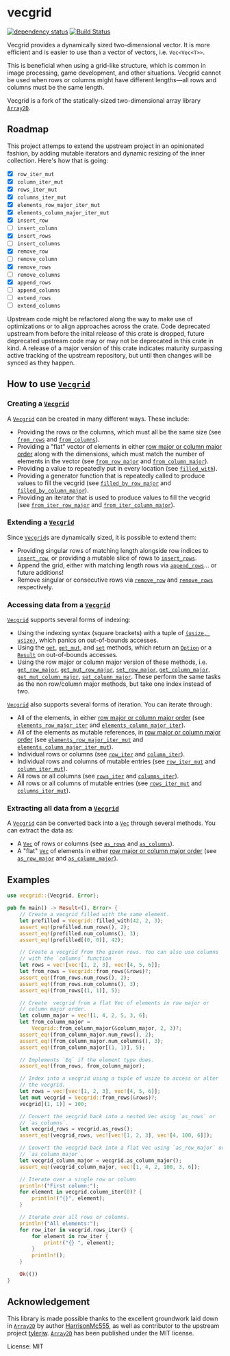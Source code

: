 # vecgrid

[![dependency status](https://deps.rs/repo/github/good-praxis/vecgrid/status.svg)](https://deps.rs/repo/github/good-praxis/vecgrid)
[![Build Status](https://github.com/good-praxis/vecgrid/workflows/CI/badge.svg)](https://github.com/good-praxis/vecgrid/actions?workflow=CI)

Vecgrid provides a dynamically sized two-dimensional vector. It is more efficient
and is easier to use than a vector of vectors, i.e. `Vec<Vec<T>>`.

This is beneficial when using a grid-like structure, which is common in
image processing, game development, and other situations. Vecgrid cannot be used
when rows or columns might have different lengths⁠—all rows and columns must
be the same length.

Vecgrid is a fork of the statically-sized two-dimensional array library [`Array2D`].

## Roadmap

This project attemps to extend the upstream project in an opinionated fashion, by adding mutable iterators and dynamic resizing of the inner collection. Here's how that is going:

- [x] `row_iter_mut`
- [x] `column_iter_mut`
- [x] `rows_iter_mut`
- [x] `columns_iter_mut`
- [x] `elements_row_major_iter_mut`
- [x] `elements_column_major_iter_mut`
- [x] `insert_row`
- [ ] `insert_column`
- [x] `insert_rows`
- [ ] `insert_columns`
- [x] `remove_row`
- [ ] `remove_column`
- [x] `remove_rows`
- [ ] `remove_columns`
- [x] `append_rows`
- [ ] `append_columns`
- [ ] `extend_rows`
- [ ] `extend_columns`

Upstream code might be refactored along the way to make use of optimizations or to align approaches across the crate. Code deprecated upstream from before the inital release of this crate is dropped, future deprecated upstream code may or may not be deprecated in this crate in kind. A release of a major version of this crate indicates maturity surpassing active tracking of the upstream repository, but until then changes will be synced as they happen.

## How to use [`Vecgrid`]

### Creating a [`Vecgrid`]

A [`Vecgrid`] can be created in many different ways. These include:

- Providing the rows or the columns, which must all be the same size (see
  [`from_rows`] and [`from_columns`]).
- Providing a "flat" vector of elements in either [row major or column
  major order] along with the dimensions, which must match the number of
  elements in the vector (see [`from_row_major`] and
  [`from_column_major`]).
- Providing a value to repeatedly put in every location (see
  [`filled_with`]).
- Providing a generator function that is repeatedly called to produce
  values to fill the vecgrid (see [`filled_by_row_major`] and
  [`filled_by_column_major`]).
- Providing an iterator that is used to produce values to fill the vecgrid
  (see [`from_iter_row_major`] and [`from_iter_column_major`]).

### Extending a [`Vecgrid`]

Since [`Vecgrid`]s are dynamically sized, it is possible to extend them:

- Providing singular rows of matching length alongside row indices to [`insert_row`],
  or providing a mutable slice of rows to [`insert_rows`].
- Append the grid, either with matching length rows via [`append_rows`]... or future additions!
- Remove singular or consecutive rows via [`remove_row`] and [`remove_rows`] respectively.

### Accessing data from a [`Vecgrid`]

[`Vecgrid`] supports several forms of indexing:

- Using the indexing syntax (square brackets) with a tuple of [`(usize,
  usize)`], which panics on out-of-bounds accesses.
- Using the [`get`], [`get_mut`], and [`set`] methods, which return an
  [`Option`] or a [`Result`] on out-of-bounds accesses.
- Using the row major or column major version of these methods,
  i.e. [`get_row_major`], [`get_mut_row_major`], [`set_row_major`],
  [`get_column_major`], [`get_mut_column_major`],
  [`set_column_major`]. These perform the same tasks as the non row/column
  major methods, but take one index instead of two.

[`Vecgrid`] also supports several forms of iteration. You can iterate
through:

- All of the elements, in either [row major or column major order] (see
  [`elements_row_major_iter`] and [`elements_column_major_iter`]).
- All of the elements as mutable references, in [row major or column major order] (see
  [`elements_row_major_iter_mut`] and [`elements_column_major_iter_mut`]).
- Individual rows or columns (see [`row_iter`] and [`column_iter`]).
- Individual rows and columns of mutable entries (see [`row_iter_mut`] and [`column_iter_mut`]).
- All rows or all columns (see [`rows_iter`] and [`columns_iter`]).
- All rows or all columns of mutable entries (see [`rows_iter_mut`] and [`columns_iter_mut`]).

### Extracting all data from a [`Vecgrid`]

A [`Vecgrid`] can be converted back into a [`Vec`] through several
methods. You can extract the data as:

- A [`Vec`] of rows or columns (see [`as_rows`] and [`as_columns`]).
- A "flat" [`Vec`] of elements in either [row major or column major order]
  (see [`as_row_major`] and [`as_column_major`]).

## Examples

```rust
use vecgrid::{Vecgrid, Error};

pub fn main() -> Result<(), Error> {
    // Create a vecgrid filled with the same element.
    let prefilled = Vecgrid::filled_with(42, 2, 3);
    assert_eq!(prefilled.num_rows(), 2);
    assert_eq!(prefilled.num_columns(), 3);
    assert_eq!(prefilled[(0, 0)], 42);

    // Create a vecgrid from the given rows. You can also use columns
    // with the `columns` function
    let rows = vec![vec![1, 2, 3], vec![4, 5, 6]];
    let from_rows = Vecgrid::from_rows(&rows)?;
    assert_eq!(from_rows.num_rows(), 2);
    assert_eq!(from_rows.num_columns(), 3);
    assert_eq!(from_rows[(1, 1)], 5);

    // Create  vecgrid from a flat Vec of elements in row major or
    // column major order.
    let column_major = vec![1, 4, 2, 5, 3, 6];
    let from_column_major =
        Vecgrid::from_column_major(&column_major, 2, 3)?;
    assert_eq!(from_column_major.num_rows(), 2);
    assert_eq!(from_column_major.num_columns(), 3);
    assert_eq!(from_column_major[(1, 1)], 5);

    // Implements `Eq` if the element type does.
    assert_eq!(from_rows, from_column_major);

    // Index into a vecgrid using a tuple of usize to access or alter
    // the vecgrid.
    let rows = vec![vec![1, 2, 3], vec![4, 5, 6]];
    let mut vecgrid = Vecgrid::from_rows(&rows)?;
    vecgrid[(1, 1)] = 100;

    // Convert the vecgrid back into a nested Vec using `as_rows` or
    // `as_columns`.
    let vecgrid_rows = vecgrid.as_rows();
    assert_eq!(vecgrid_rows, vec![vec![1, 2, 3], vec![4, 100, 6]]);

    // Convert the vecgrid back into a flat Vec using `as_row_major` or
    // `as_column_major`.
    let vecgrid_column_major = vecgrid.as_column_major();
    assert_eq!(vecgrid_column_major, vec![1, 4, 2, 100, 3, 6]);

    // Iterate over a single row or column
    println!("First column:");
    for element in vecgrid.column_iter(0)? {
        println!("{}", element);
    }

    // Iterate over all rows or columns.
    println!("All elements:");
    for row_iter in vecgrid.rows_iter() {
        for element in row_iter {
            print!("{} ", element);
        }
        println!();
    }

    Ok(())
}

```

## Acknowledgement

This library is made possible thanks to the excellent groundwork laid down in [`Array2D`] by author [HarrisonMc555](https://github.com/HarrisonMc555), as well as contributor to the upstream project [tylerjw](https://github.com/tylerjw). [`Array2D`] has been published under the MIT license.

[`vecgrid`]: https://docs.rs/vecgrid/latest/vecgrid/struct.Vecgrid.html
[`from_rows`]: https://docs.rs/vecgrid/latest/vecgrid/struct.Vecgrid.html#method.from_rows
[`from_columns`]: https://docs.rs/vecgrid/latest/vecgrid/struct.Vecgrid.html#method.from_columns
[`from_row_major`]: https://docs.rs/vecgrid/latest/vecgrid/struct.Vecgrid.html#method.from_row_major
[`from_column_major`]: https://docs.rs/vecgrid/latest/vecgrid/struct.Vecgrid.html#method.from_column_major
[`filled_with`]: https://docs.rs/vecgrid/latest/vecgrid/struct.Vecgrid.html#method.filled_with
[`filled_by_row_major`]: https://docs.rs/vecgrid/latest/vecgrid/struct.Vecgrid.html#method.filled_by_row_major
[`filled_by_column_major`]: https://docs.rs/vecgrid/latest/vecgrid/struct.Vecgrid.html#method.filled_by_column_major
[`from_iter_row_major`]: https://docs.rs/vecgrid/latest/vecgrid/struct.Vecgrid.html#method.from_iter_row_major
[`from_iter_column_major`]: https://docs.rs/vecgrid/latest/vecgrid/struct.Vecgrid.html#method.from_iter_column_major
[`get`]: https://docs.rs/vecgrid/latest/vecgrid/struct.Vecgrid.html#method.get
[`get_mut`]: https://docs.rs/vecgrid/latest/vecgrid/struct.Vecgrid.html#method.get_mut
[`set`]: https://docs.rs/vecgrid/latest/vecgrid/struct.Vecgrid.html#method.set
[`get_row_major`]: https://docs.rs/vecgrid/latest/vecgrid/struct.Vecgrid.html#method.get_row_major
[`get_mut_row_major`]: https://docs.rs/vecgrid/latest/vecgrid/struct.Vecgrid.html#method.get_mut_row_major
[`set_row_major`]: https://docs.rs/vecgrid/latest/vecgrid/struct.Vecgrid.html#method.set_row_major
[`get_column_major`]: https://docs.rs/vecgrid/latest/vecgrid/struct.Vecgrid.html#method.get_column_major
[`get_mut_column_major`]: https://docs.rs/vecgrid/latest/vecgrid/struct.Vecgrid.html#method.get_mut_column_major
[`set_column_major`]: https://docs.rs/vecgrid/latest/vecgrid/struct.Vecgrid.html#method.set_column_major
[`elements_row_major_iter`]: https://docs.rs/vecgrid/latest/vecgrid/struct.Vecgrid.html#method.elements_row_major_iter
[`elements_column_major_iter`]: https://docs.rs/vecgrid/latest/vecgrid/struct.Vecgrid.html#method.elements_column_major_iter
[`elements_row_major_iter_mut`]: https://docs.rs/vecgrid/latest/vecgrid/struct.Vecgrid.html#method.elements_row_major_iter_mut
[`elements_column_major_iter_mut`]: https://docs.rs/vecgrid/latest/vecgrid/struct.Vecgrid.html#method.elements_column_major_iter_mut
[`row_iter`]: https://docs.rs/vecgrid/latest/vecgrid/struct.Vecgrid.html#method.row_iter
[`column_iter`]: https://docs.rs/vecgrid/latest/vecgrid/struct.Vecgrid.html#method.column_iter
[`row_iter_mut`]: https://docs.rs/vecgrid/latest/vecgrid/struct.Vecgrid.html#method.row_iter_mut
[`column_iter_mut`]: https://docs.rs/vecgrid/latest/vecgrid/struct.Vecgrid.html#method.column_iter_mut
[`rows_iter`]: https://docs.rs/vecgrid/latest/vecgrid/struct.Vecgrid.html#method.rows_iter
[`columns_iter`]: https://docs.rs/vecgrid/latest/vecgrid/struct.Vecgrid.html#method.columns_iter
[`rows_iter_mut`]: https://docs.rs/vecgrid/latest/vecgrid/struct.Vecgrid.html#method.rows_iter_mut
[`columns_iter_mut`]: https://docs.rs/vecgrid/latest/vecgrid/struct.Vecgrid.html#method.columns_iter_mut
[`as_rows`]: https://docs.rs/vecgrid/latest/vecgrid/struct.Vecgrid.html#method.as_rows
[`as_columns`]: https://docs.rs/vecgrid/latest/vecgrid/struct.Vecgrid.html#method.as_columns
[`as_row_major`]: https://docs.rs/vecgrid/latest/vecgrid/struct.Vecgrid.html#method.as_row_major
[`as_column_major`]: https://docs.rs/vecgrid/latest/vecgrid/struct.Vecgrid.html#method.as_column_major
[`insert_row`]: https://docs.rs/vecgrid/latest/vecgrid/struct.Vecgrid.html#method.insert_row
[`insert_rows`]: https://docs.rs/vecgrid/latest/vecgrid/struct.Vecgrid.html#method.insert_rows
[`append_rows`]: https://docs.rs/vecgrid/latest/vecgrid/struct.Vecgrid.html#method.append_rows
[`remove_row`]: https://docs.rs/vecgrid/latest/vecgrid/struct.Vecgrid.html#method.remove_row
[`remove_rows`]: https://docs.rs/vecgrid/latest/vecgrid/struct.Vecgrid.html#method.remove_rows
[`vec`]: https://doc.rust-lang.org/std/vec/struct.Vec.html
[`option`]: https://doc.rust-lang.org/std/option/
[`result`]: https://doc.rust-lang.org/std/result/
[`(usize, usize)`]: https://doc.rust-lang.org/std/primitive.usize.html
[row major or column major order]: https://en.wikipedia.org/wiki/Row-_and_column-major_order
[`array2d`]: https://github.com/HarrisonMc555/array2d

License: MIT

